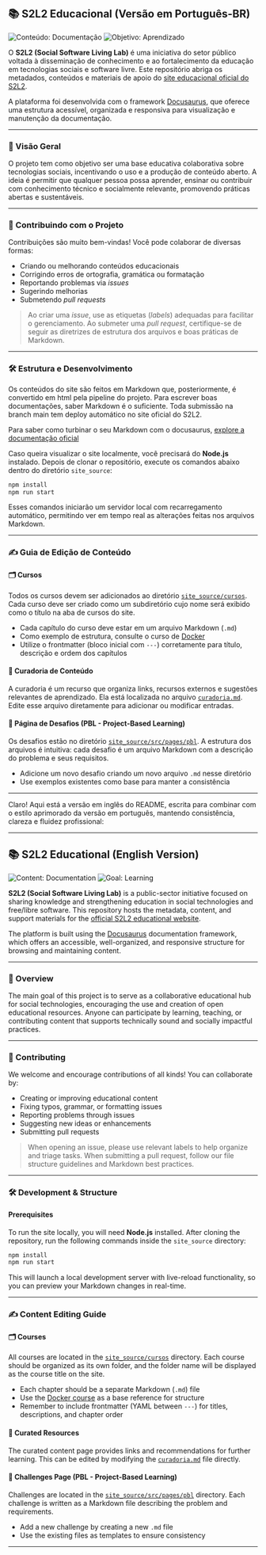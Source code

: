 ## 📚 S2L2 Educacional (Versão em Português-BR)

![Conteúdo: Documentação](https://img.shields.io/badge/conteúdo-documentação-007ec6.svg?style=for-the-badge\&logo=markdown\&logoColor=white)
![Objetivo: Aprendizado](https://img.shields.io/badge/objetivo-aprendizado-4c1.svg?style=for-the-badge\&logo=githubactions\&logoColor=white)

O **S2L2 (Social Software Living Lab)** é uma iniciativa do setor público voltada à disseminação de conhecimento e ao fortalecimento da educação em tecnologias sociais e software livre. Este repositório abriga os metadados, conteúdos e materiais de apoio do [site educacional oficial do S2L2](https://socialsoftwarelivinglab.github.io/site/).

A plataforma foi desenvolvida com o framework [Docusaurus](https://docusaurus.io/), que oferece uma estrutura acessível, organizada e responsiva para visualização e manutenção da documentação.

---

### 🚀 Visão Geral

O projeto tem como objetivo ser uma base educativa colaborativa sobre tecnologias sociais, incentivando o uso e a produção de conteúdo aberto. A ideia é permitir que qualquer pessoa possa aprender, ensinar ou contribuir com conhecimento técnico e socialmente relevante, promovendo práticas abertas e sustentáveis.

---

### 🤝 Contribuindo com o Projeto

Contribuições são muito bem-vindas! Você pode colaborar de diversas formas:

* Criando ou melhorando conteúdos educacionais
* Corrigindo erros de ortografia, gramática ou formatação
* Reportando problemas via *issues*
* Sugerindo melhorias
* Submetendo *pull requests*

> Ao criar uma *issue*, use as etiquetas (*labels*) adequadas para facilitar o gerenciamento.
> Ao submeter uma *pull request*, certifique-se de seguir as diretrizes de estrutura dos arquivos e boas práticas de Markdown.

---

### 🛠️ Estrutura e Desenvolvimento

Os conteúdos do site são feitos em Markdown que, posteriormente, é convertido em html pela pipeline do projeto. Para escrever boas documentações,
saber Markdown é o suficiente. Toda submissão na branch main tem deploy automático no site oficial do S2L2. 

Para saber como turbinar o seu Markdown com o docusaurus, [explore a documentação oficial](https://docusaurus.io/docs/markdown-features)

Caso queira visualizar o site localmente, você precisará do **Node.js** instalado. Depois de clonar o repositório, execute os comandos abaixo dentro do diretório `site_source`:

```bash
npm install
npm run start
```

Esses comandos iniciarão um servidor local com recarregamento automático, permitindo ver em tempo real as alterações feitas nos arquivos Markdown.

---

### ✍️ Guia de Edição de Conteúdo

#### 🗂️ Cursos

Todos os cursos devem ser adicionados ao diretório [`site_source/cursos`](./site_source/cursos). Cada curso deve ser criado como um subdiretório cujo nome será exibido como o título na aba de cursos do site.

* Cada capítulo do curso deve estar em um arquivo Markdown (`.md`)
* Como exemplo de estrutura, consulte o curso de [Docker](./site_source/cursos/Docker/cap01.md)
* Utilize o frontmatter (bloco inicial com `---`) corretamente para título, descrição e ordem dos capítulos

#### 🧭 Curadoria de Conteúdo

A curadoria é um recurso que organiza links, recursos externos e sugestões relevantes de aprendizado. Ela está localizada no arquivo [`curadoria.md`](./site_source/src/pages/curadoria.md). Edite esse arquivo diretamente para adicionar ou modificar entradas.

#### 🎯 Página de Desafios (PBL - Project-Based Learning)

Os desafios estão no diretório [`site_source/src/pages/pbl`](./site_source/src/pages/pbl). A estrutura dos arquivos é intuitiva: cada desafio é um arquivo Markdown com a descrição do problema e seus requisitos.

* Adicione um novo desafio criando um novo arquivo `.md` nesse diretório
* Use exemplos existentes como base para manter a consistência

---

Claro! Aqui está a versão em inglês do README, escrita para combinar com o estilo aprimorado da versão em português, mantendo consistência, clareza e fluidez profissional:

---

## 📚 S2L2 Educational (English Version)

![Content: Documentation](https://img.shields.io/badge/content-documentation-007ec6.svg?style=for-the-badge\&logo=markdown\&logoColor=white)
![Goal: Learning](https://img.shields.io/badge/goal-learning-4c1.svg?style=for-the-badge\&logo=githubactions\&logoColor=white)

**S2L2 (Social Software Living Lab)** is a public-sector initiative focused on sharing knowledge and strengthening education in social technologies and free/libre software. This repository hosts the metadata, content, and support materials for the [official S2L2 educational website](https://socialsoftwarelivinglab.github.io/site/).

The platform is built using the [Docusaurus](https://docusaurus.io/) documentation framework, which offers an accessible, well-organized, and responsive structure for browsing and maintaining content.

---

### 🚀 Overview

The main goal of this project is to serve as a collaborative educational hub for social technologies, encouraging the use and creation of open educational resources. Anyone can participate by learning, teaching, or contributing content that supports technically sound and socially impactful practices.

---

### 🤝 Contributing

We welcome and encourage contributions of all kinds! You can collaborate by:

* Creating or improving educational content
* Fixing typos, grammar, or formatting issues
* Reporting problems through issues
* Suggesting new ideas or enhancements
* Submitting pull requests

> When opening an issue, please use relevant labels to help organize and triage tasks.
> When submitting a pull request, follow our file structure guidelines and Markdown best practices.

---

### 🛠️ Development & Structure

#### Prerequisites

To run the site locally, you will need **Node.js** installed. After cloning the repository, run the following commands inside the `site_source` directory:

```bash
npm install
npm run start
```

This will launch a local development server with live-reload functionality, so you can preview your Markdown changes in real-time.

---

### ✍️ Content Editing Guide

#### 🗂️ Courses

All courses are located in the [`site_source/cursos`](./site_source/cursos) directory. Each course should be organized as its own folder, and the folder name will be displayed as the course title on the site.

* Each chapter should be a separate Markdown (`.md`) file
* Use the [Docker course](./site_source/cursos/Docker/cap01.md) as a base reference for structure
* Remember to include frontmatter (YAML between `---`) for titles, descriptions, and chapter order

#### 🧭 Curated Resources

The curated content page provides links and recommendations for further learning. This can be edited by modifying the [`curadoria.md`](./site_source/src/pages/curadoria.md) file directly.

#### 🎯 Challenges Page (PBL - Project-Based Learning)

Challenges are located in the [`site_source/src/pages/pbl`](./site_source/src/pages/pbl) directory. Each challenge is written as a Markdown file describing the problem and requirements.

* Add a new challenge by creating a new `.md` file
* Use the existing files as templates to ensure consistency

---
